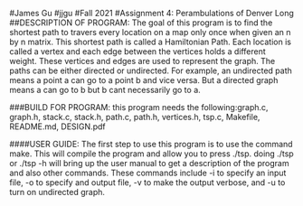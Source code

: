 #James Gu 
#jjgu
#Fall 2021
#Assignment 4: Perambulations of Denver Long
##DESCRIPTION OF PROGRAM: The goal of this program is to find the shortest path to travers every location on a map only once when given an n by n matrix. This shortest path is called a Hamiltonian Path. Each location is called a vertex and each edge between the vertices holds a different weight. These vertices and edges are used to represent the graph. The paths can be either directed or undirected. For example, an undirected path means a point a can go to a point b and vice versa. But a directed graph means a can go to b but b cant necessarily go to a.

###BUILD FOR PROGRAM: this program needs the following:graph.c, graph.h, stack.c, stack.h, path.c, path.h, vertices.h, tsp.c, Makefile, README.md, DESIGN.pdf

####USER GUIDE: The first step to use this program is to use the command make. This will compile the program and allow you to press ./tsp. doing ./tsp or ./tsp -h will bring up the user manual to get a description of the program and also other commands. These commands include -i to specify an input file, -o to specify and output file, -v to make the output verbose, and -u to turn on undirected graph.
